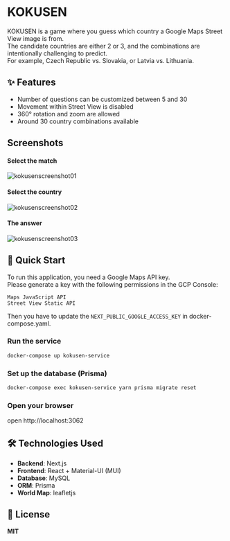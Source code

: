 # KOKUSEN

KOKUSEN is a game where you guess which country a Google Maps Street View image is from.  
The candidate countries are either 2 or 3, and the combinations are intentionally challenging to predict.  
For example, Czech Republic vs. Slovakia, or Latvia vs. Lithuania.  

## ✨ Features
- Number of questions can be customized between 5 and 30  
- Movement within Street View is disabled  
- 360° rotation and zoom are allowed  
- Around 30 country combinations available  

## Screenshots
#### Select the match
![kokusenscreenshot01](https://github.com/user-attachments/assets/6f78ab2b-621c-47ea-a9f5-724fe242371e)

#### Select the country
![kokusenscreenshot02](https://github.com/user-attachments/assets/1ed74f3b-9788-4ed9-b066-ccd68ea9de45)

#### The answer
![kokusenscreenshot03](https://github.com/user-attachments/assets/7fc8412a-63ae-4ecd-9b92-1ff7597f2f96)


## 🚀 Quick Start

To run this application, you need a Google Maps API key.    
Please generate a key with the following permissions in the GCP Console:    

```
Maps JavaScript API
Street View Static API
```

Then you have to update the `NEXT_PUBLIC_GOOGLE_ACCESS_KEY` in docker-compose.yaml.

### Run the service
```bash
docker-compose up kokusen-service
```

### Set up the database (Prisma)
```bash
docker-compose exec kokusen-service yarn prisma migrate reset
```

### Open your browser
open http://localhost:3062

## 🛠 Technologies Used
- **Backend**: Next.js
- **Frontend**: React + Material-UI (MUI)
- **Database**: MySQL
- **ORM**: Prisma
- **World Map**: leafletjs

## 📜 License

**MIT**
